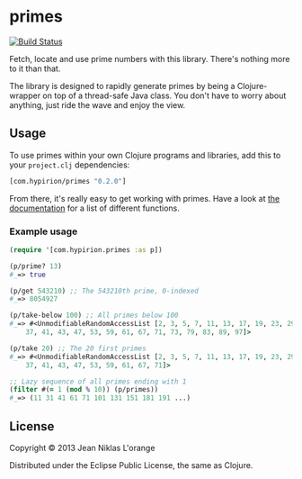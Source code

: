 # primes
[![Build Status](https://travis-ci.org/hyPiRion/primes.png)](https://travis-ci.org/hyPiRion/primes)

Fetch, locate and use prime numbers with this library. There's nothing more to
it than that.

The library is designed to rapidly generate primes by being a Clojure-wrapper on
top of a thread-safe Java class. You don't have to worry about anything, just
ride the wave and enjoy the view.

## Usage

To use primes within your own Clojure programs and libraries, add this to
your `project.clj` dependencies:

```clj
[com.hypirion/primes "0.2.0"]
```

From there, it's really easy to get working with primes. Have a look at
[the documentation][doc] for a list of different functions.

[doc]: http://hypirion.github.com/primes/0.2.0/com.hypirion.primes.html

### Example usage

```clj
(require '[com.hypirion.primes :as p])

(p/prime? 13)
#_=> true

(p/get 543210) ;; The 543210th prime, 0-indexed
#_=> 8054927

(p/take-below 100) ;; All primes below 100
#_=> #<UnmodifiableRandomAccessList [2, 3, 5, 7, 11, 13, 17, 19, 23, 29, 31, 
    37, 41, 43, 47, 53, 59, 61, 67, 71, 73, 79, 83, 89, 97]>

(p/take 20) ;; The 20 first primes
#_=> #<UnmodifiableRandomAccessList [2, 3, 5, 7, 11, 13, 17, 19, 23, 29, 31,
    37, 41, 43, 47, 53, 59, 61, 67, 71]>

;; Lazy sequence of all primes ending with 1
(filter #(= 1 (mod % 10)) (p/primes))
#_=> (11 31 41 61 71 101 131 151 181 191 ...)
```

## License

Copyright © 2013 Jean Niklas L'orange

Distributed under the Eclipse Public License, the same as Clojure.
